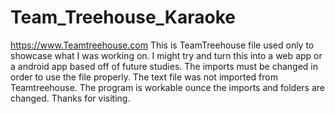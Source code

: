 # Team_Treehouse_Karaoke
https://www.Teamtreehouse.com
This is TeamTreehouse file used only to showcase what I was working on.  I might try and turn this into a web app or a android app based off of future studies.  The imports must be changed in order to use the file properly.  The text file was not imported from Teamtreehouse. The program is workable ounce the imports and folders are changed.
Thanks for visiting.
